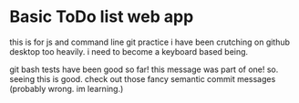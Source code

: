 # Basic ToDo list web app
this is for js and command line git practice
i have been crutching on github desktop too heavily. i need to become a keyboard based being.

git bash tests have been good so far! this message was part of one! so. seeing this is good. check out those fancy semantic commit messages (probably wrong. im learning.)